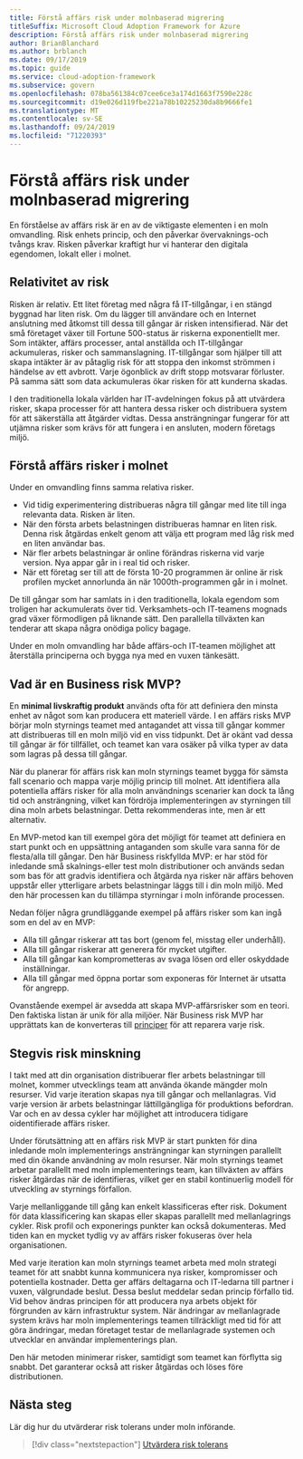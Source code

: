 ```yaml
---
title: Förstå affärs risk under molnbaserad migrering
titleSuffix: Microsoft Cloud Adoption Framework for Azure
description: Förstå affärs risk under molnbaserad migrering
author: BrianBlanchard
ms.author: brblanch
ms.date: 09/17/2019
ms.topic: guide
ms.service: cloud-adoption-framework
ms.subservice: govern
ms.openlocfilehash: 078ba561384c07cee6ce3a174d1663f7590e228c
ms.sourcegitcommit: d19e026d119fbe221a78b10225230da8b9666fe1
ms.translationtype: MT
ms.contentlocale: sv-SE
ms.lasthandoff: 09/24/2019
ms.locfileid: "71220393"
---
```

<!-- markdownlint-disable MD026 -->

# <a name="understand-business-risk-during-cloud-migration"></a>Förstå affärs risk under molnbaserad migrering

En förståelse av affärs risk är en av de viktigaste elementen i en moln omvandling. Risk enhets princip, och den påverkar övervaknings-och tvångs krav. Risken påverkar kraftigt hur vi hanterar den digitala egendomen, lokalt eller i molnet.

<!-- markdownlint-enable MD026 -->

## <a name="relativity-of-risk"></a>Relativitet av risk

Risken är relativ. Ett litet företag med några få IT-tillgångar, i en stängd byggnad har liten risk. Om du lägger till användare och en Internet anslutning med åtkomst till dessa till gångar är risken intensifierad. När det små företaget växer till Fortune 500-status är riskerna exponentiellt mer. Som intäkter, affärs processer, antal anställda och IT-tillgångar ackumuleras, risker och sammanslagning. IT-tillgångar som hjälper till att skapa intäkter är av påtaglig risk för att stoppa den inkomst strömmen i händelse av ett avbrott. Varje ögonblick av drift stopp motsvarar förluster. På samma sätt som data ackumuleras ökar risken för att kunderna skadas.

I den traditionella lokala världen har IT-avdelningen fokus på att utvärdera risker, skapa processer för att hantera dessa risker och distribuera system för att säkerställa att åtgärder vidtas. Dessa ansträngningar fungerar för att utjämna risker som krävs för att fungera i en ansluten, modern företags miljö.

## <a name="understand-business-risks-in-the-cloud"></a>Förstå affärs risker i molnet

Under en omvandling finns samma relativa risker.

- Vid tidig experimentering distribueras några till gångar med lite till inga relevanta data. Risken är liten.
- När den första arbets belastningen distribueras hamnar en liten risk. Denna risk åtgärdas enkelt genom att välja ett program med låg risk med en liten användar bas.
- När fler arbets belastningar är online förändras riskerna vid varje version. Nya appar går in i real tid och risker.
- När ett företag ser till att de första 10-20 programmen är online är risk profilen mycket annorlunda än när 1000th-programmen går in i molnet.

De till gångar som har samlats in i den traditionella, lokala egendom som troligen har ackumulerats över tid. Verksamhets-och IT-teamens mognads grad växer förmodligen på liknande sätt. Den parallella tillväxten kan tenderar att skapa några onödiga policy bagage.

Under en moln omvandling har både affärs-och IT-teamen möjlighet att återställa principerna och bygga nya med en vuxen tänkesätt.

<!-- markdownlint-disable MD026 -->

## <a name="what-is-a-business-risk-mvp"></a>Vad är en Business risk MVP?

En **minimal livskraftig produkt** används ofta för att definiera den minsta enhet av något som kan producera ett materiell värde. I en affärs risks MVP börjar moln styrnings teamet med antagandet att vissa till gångar kommer att distribueras till en moln miljö vid en viss tidpunkt. Det är okänt vad dessa till gångar är för tillfället, och teamet kan vara osäker på vilka typer av data som lagras på dessa till gångar.

När du planerar för affärs risk kan moln styrnings teamet bygga för sämsta fall scenario och mappa varje möjlig princip till molnet. Att identifiera alla potentiella affärs risker för alla moln användnings scenarier kan dock ta lång tid och ansträngning, vilket kan fördröja implementeringen av styrningen till dina moln arbets belastningar. Detta rekommenderas inte, men är ett alternativ.

En MVP-metod kan till exempel göra det möjligt för teamet att definiera en start punkt och en uppsättning antaganden som skulle vara sanna för de flesta/alla till gångar. Den här Business riskfyllda MVP: er har stöd för inledande små skalnings-eller test moln distributioner och används sedan som bas för att gradvis identifiera och åtgärda nya risker när affärs behoven uppstår eller ytterligare arbets belastningar läggs till i din moln miljö. Med den här processen kan du tillämpa styrningar i moln införande processen.

Nedan följer några grundläggande exempel på affärs risker som kan ingå som en del av en MVP:

- Alla till gångar riskerar att tas bort (genom fel, misstag eller underhåll).
- Alla till gångar riskerar att generera för mycket utgifter.
- Alla till gångar kan komprometteras av svaga lösen ord eller oskyddade inställningar.
- Alla till gångar med öppna portar som exponeras för Internet är utsatta för angrepp.

Ovanstående exempel är avsedda att skapa MVP-affärsrisker som en teori. Den faktiska listan är unik för alla miljöer.
När Business risk MVP har upprättats kan de konverteras till [principer](./index.md) för att reparera varje risk.

<!-- markdownlint-enable MD026 -->

## <a name="incremental-risk-mitigation"></a>Stegvis risk minskning

I takt med att din organisation distribuerar fler arbets belastningar till molnet, kommer utvecklings team att använda ökande mängder moln resurser. Vid varje iteration skapas nya till gångar och mellanlagras. Vid varje version är arbets belastningar lättillgängliga för produktions befordran. Var och en av dessa cykler har möjlighet att introducera tidigare oidentifierade affärs risker.

Under förutsättning att en affärs risk MVP är start punkten för dina inledande moln implementerings ansträngningar kan styrningen parallellt med din ökande användning av moln resurser. När moln styrnings teamet arbetar parallellt med moln implementerings team, kan tillväxten av affärs risker åtgärdas när de identifieras, vilket ger en stabil kontinuerlig modell för utveckling av styrnings förfallon.

Varje mellanliggande till gång kan enkelt klassificeras efter risk. Dokument för data klassificering kan skapas eller skapas parallellt med mellanlagrings cykler. Risk profil och exponerings punkter kan också dokumenteras. Med tiden kan en mycket tydlig vy av affärs risker fokuseras över hela organisationen.

Med varje iteration kan moln styrnings teamet arbeta med moln strategi teamet för att snabbt kunna kommunicera nya risker, kompromisser och potentiella kostnader. Detta ger affärs deltagarna och IT-ledarna till partner i vuxen, välgrundade beslut. Dessa beslut meddelar sedan princip förfallo tid. Vid behov ändras principen för att producera nya arbets objekt för förgrunden av kärn infrastruktur system. När ändringar av mellanlagrade system krävs har moln implementerings teamen tillräckligt med tid för att göra ändringar, medan företaget testar de mellanlagrade systemen och utvecklar en användar implementerings plan.

Den här metoden minimerar risker, samtidigt som teamet kan förflytta sig snabbt. Det garanterar också att risker åtgärdas och löses före distributionen.

## <a name="next-steps"></a>Nästa steg

Lär dig hur du utvärderar risk tolerans under moln införande.

> [!div class="nextstepaction"]
> [Utvärdera risk tolerans](./risk-tolerance.md)
